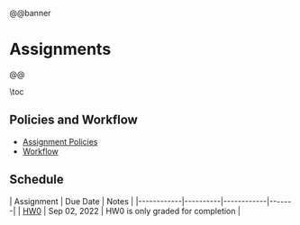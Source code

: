 @@banner
# Assignments
@@

\toc

## Policies and Workflow

* [Assignment Policies](/policies/#assignments)
* [Workflow](/assignments/workflow/)

## Schedule

| Assignment | Due Date | Notes |
|------------|----------|------------|-------|
| [HW0](/assignments/hw0/hw0.pdf) | Sep 02, 2022 | HW0 is only graded for completion |

